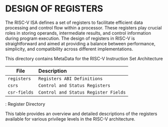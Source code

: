 # DESIGN OF REGISTERS

The RISC-V ISA defines a set of registers to facilitate efficient data processing and control flow within a processor. These registers play crucial roles in storing operands, intermediate results, and control information during program execution. The design of registers in RISC-V is straightforward and aimed at providing a balance between performance, simplicity, and compatibility across different implementations.

This directory contains MetaData for the RISC-V Instruction Set Architecture

| File                           | Description                             |
|--------------------------------|:----------------------------------------|
| `registers`                    | `Registers ABI Definitions`             |
| `csrs`                         | `Control and Status Registers`          |
| `csr-fields`                   | `Control and Status Register Fields`    |
: Register Directory

This table provides an overview and detailed descriptions of the registers available for various privilege levels in the RISC-V architecture.
